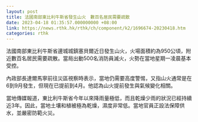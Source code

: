 ```yaml
---
layout: post
title: 法國南部東比利牛斯省發生山火　數百名居民需要疏散
date: 2023-04-18 01:35:57.000000000 +08:00
link: https://news.rthk.hk/rthk/ch/component/k2/1696674-20230418.htm
categories: rthk
---
```


法國南部東比利牛斯省邊城城鎮塞貝爾近日發生山火，火場面積約為950公頃，附近數百名居民需要疏散。當局出動500名消防員滅火，火勢在當地星期一凌晨基本受控。

內政部長達爾馬寧前往災區視察時表示，當地仍需要高度警惕，又指山火通常是在6到9月發生，但現在已提前到4月。他認為山火提前發生與氣候變化相關。

當地傳媒報道，東比利牛斯省今年以來降雨量極低，而且乾燥少雨的狀況已經持續近3年。因此，當地土壤和植被極為乾燥，濕度非常低。當地官員正設法保障供水，並嚴密防範火災。
